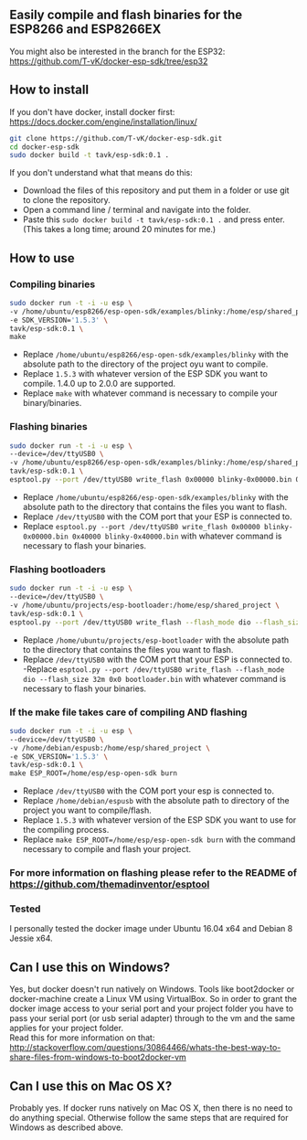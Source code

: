 ## Easily compile and flash binaries for the ESP8266 and ESP8266EX
You might also be interested in the branch for the ESP32: https://github.com/T-vK/docker-esp-sdk/tree/esp32


## How to install

If you don't have docker, install docker first: https://docs.docker.com/engine/installation/linux/

``` bash
git clone https://github.com/T-vK/docker-esp-sdk.git
cd docker-esp-sdk
sudo docker build -t tavk/esp-sdk:0.1 .
```

If you don't understand what that means do this:

 - Download the files of this repository and put them in a folder or use git to clone the repository.
 - Open a command line / terminal and navigate into the folder.
 - Paste this `sudo docker build -t tavk/esp-sdk:0.1 .` and press enter. (This takes a long time; around 20 minutes for me.)


## How to use

### Compiling binaries

``` bash
sudo docker run -t -i -u esp \
-v /home/ubuntu/esp8266/esp-open-sdk/examples/blinky:/home/esp/shared_project \
-e SDK_VERSION='1.5.3' \
tavk/esp-sdk:0.1 \
make
```

 - Replace `/home/ubuntu/esp8266/esp-open-sdk/examples/blinky` with the absolute path to the directory of the project oyu want to compile.
 - Replace `1.5.3` with whatever version of the ESP SDK you want to compile. 1.4.0 up to 2.0.0 are supported.
 - Replace `make` with whatever command is necessary to compile your binary/binaries.


### Flashing binaries

``` bash
sudo docker run -t -i -u esp \
--device=/dev/ttyUSB0 \
-v /home/ubuntu/esp8266/esp-open-sdk/examples/blinky:/home/esp/shared_project \
tavk/esp-sdk:0.1 \
esptool.py --port /dev/ttyUSB0 write_flash 0x00000 blinky-0x00000.bin 0x40000 blinky-0x40000.bin
```

 - Replace `/home/ubuntu/esp8266/esp-open-sdk/examples/blinky` with the absolute path to the directory that contains the files you want to flash.
 - Replace `/dev/ttyUSB0` with the COM port that your ESP is connected to.
 - Replace `esptool.py --port /dev/ttyUSB0 write_flash 0x00000 blinky-0x00000.bin 0x40000 blinky-0x40000.bin` with whatever command is necessary to flash your binaries.


### Flashing bootloaders

``` bash
sudo docker run -t -i -u esp \
--device=/dev/ttyUSB0 \
-v /home/ubuntu/projects/esp-bootloader:/home/esp/shared_project \
tavk/esp-sdk:0.1 \
esptool.py --port /dev/ttyUSB0 write_flash --flash_mode dio --flash_size 32m 0x0 bootloader.bin
```

 - Replace `/home/ubuntu/projects/esp-bootloader` with the absolute path to the directory that contains the files you want to flash.
 - Replace `/dev/ttyUSB0` with the COM port that your ESP is connected to.
 -Replace `esptool.py --port /dev/ttyUSB0 write_flash --flash_mode dio --flash_size 32m 0x0 bootloader.bin` with whatever command is necessary to flash your binaries.

### If the make file takes care of compiling AND flashing

``` bash
sudo docker run -t -i -u esp \
--device=/dev/ttyUSB0 \
-v /home/debian/espusb:/home/esp/shared_project \
-e SDK_VERSION='1.5.3' \
tavk/esp-sdk:0.1 \
make ESP_ROOT=/home/esp/esp-open-sdk burn
```

 - Replace `/dev/ttyUSB0` with the COM port your esp is connected to.
 - Replace `/home/debian/espusb` with the absolute path to directory of the project you want to compile/flash.
 - Replace `1.5.3` with whatever version of the ESP SDK you want to use for the compiling process.
 - Replace `make ESP_ROOT=/home/esp/esp-open-sdk burn` with the command necessary to compile and flash your project.

### For more information on flashing please refer to the README of https://github.com/themadinventor/esptool

### Tested
I personally tested the docker image under Ubuntu 16.04 x64 and Debian 8 Jessie x64.

## Can I use this on Windows?
Yes, but docker doesn't run natively on Windows. Tools like boot2docker or docker-machine create a Linux VM using VirtualBox. So in order to grant the docker image access to your serial port and your project folder you have to pass your serial port (or usb serial adapter) through to the vm and the same applies for your project folder.  
Read this for more information on that: http://stackoverflow.com/questions/30864466/whats-the-best-way-to-share-files-from-windows-to-boot2docker-vm

## Can I use this on Mac OS X?
Probably yes. If docker runs natively on Mac OS X, then there is no need to do anything special. Otherwise follow the same steps that are required for Windows as described above.
